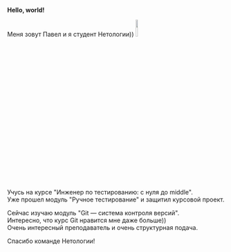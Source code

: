 **Hello, world!**

Меня зовут Павел и я студент Нетологии))
<image src="https://avatars.mds.yandex.net/i?id=2476484e7712621e20485bc5d594e77a_l-5300806-images-thumbs&ref=rim&n=13&w=640&h=640"  width = "10%">
<br/>
Учусь на курсе "Инженер по тестированию: с нуля до middle".<br/>
Уже прошел модуль "Ручное тестирование" и защитил курсовой проект.<br/>

Сейчас изучаю модуль "Git — система контроля версий".<br/>
Интересно, что курс Git нравится мне даже больше)) <br/>
Очень интересный преподаватель и очень структурная подача.<br/>

Спасибо команде Нетологии!

